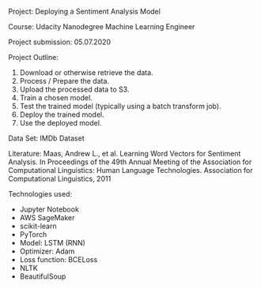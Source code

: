 Project: Deploying a Sentiment Analysis Model

Course: Udacity Nanodegree Machine Learning Engineer

Project submission: 05.07.2020

Project Outline:
1. Download or otherwise retrieve the data.
2. Process / Prepare the data.
3. Upload the processed data to S3.
4. Train a chosen model.
5. Test the trained model (typically using a batch transform job).
6. Deploy the trained model.
7. Use the deployed model.

Data Set: IMDb Dataset

Literature: Maas, Andrew L., et al. Learning Word Vectors for Sentiment Analysis. In Proceedings of the 49th Annual Meeting of the Association for Computational Linguistics: Human Language Technologies. Association for Computational Linguistics, 2011

Technologies used:
- Jupyter Notebook
- AWS SageMaker
- scikit-learn
- PyTorch
- Model: LSTM (RNN)
- Optimizer: Adam
- Loss function: BCELoss
- NLTK
- BeautifulSoup




